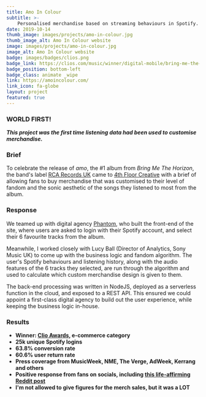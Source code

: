 ```yaml
---
title: Amo In Colour
subtitle: >-
    Personalised merchandise based on streaming behaviours in Spotify.
date: 2019-10-14
thumb_image: images/projects/amo-in-colour.jpg
thumb_image_alt: Amo In Colour website
image: images/projects/amo-in-colour.jpg
image_alt: Amo In Colour website
badge: images/badges/clios.png
badge_link: https://clios.com/music/winner/digital-mobile/bring-me-the-horizon/bring-me-the-horizon-s-data-driven-personalised-me-82857
badge_position: bottom-left
badge_class: animate _wipe
link: https://amoincolour.com/
link_icon: fa-globe
layout: project
featured: true
---
```


### WORLD FIRST!
***This project was the first time listening data had been used to customise merchandise.***

### Brief
To celebrate the release of _amo_, the #1 album from *Bring Me The Horizon*, the band's label [RCA Records UK](https://rca-records.co.uk) came to [4th Floor Creative](https://4thfloorcreative.co.uk/) with a brief of allowing fans to buy merchandise that was customised to their level of fandom and the sonic aesthetic of the songs they listened to most from the album.

### Response
We teamed up with digital agency [Phantom](https://phantom.land/), who built the front-end of the site, where users are asked to login with their Spotify account, and select their 6 favourite tracks from the album.  

Meanwhile, I worked closely with Lucy Ball (Director of Analytics, Sony Music UK) to come up with the business logic and fandom algorithm. The user's Spotify behaviours and listening history, along with the audio features of the 6 tracks they selected, are run through the algorithm and used to calculate which custom merchandise design is given to them.

The back-end processing was written in NodeJS, deployed as a serverless function in the cloud, and exposed to a REST API. This ensured we could appoint a first-class digital agency to build out the user experience, while keeping the business logic in-house.

### Results
* **Winner: [Clio Awards](https://clios.com/music/winner/digital-mobile/bring-me-the-horizon/bring-me-the-horizon-s-data-driven-personalised-me-82857), e-commerce category**
* **25k unique Spotify logins**
* **63.8% conversion rate**
* **60.6% user return rate**
* **Press coverage from MusicWeek, NME, The Verge, AdWeek, Kerrang and others**
* **Positive response from fans on socials, including [this life-affirming Reddit post](https://www.reddit.com/r/BringMeTheHorizon/comments/di16oj/amo_in_colour_is_probably_the_coolest_thing_ive/)**
* **I'm not allowed to give figures for the merch sales, but it was a LOT**